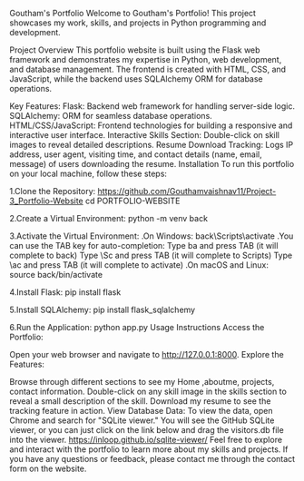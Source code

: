 Goutham's Portfolio
Welcome to Goutham's Portfolio! This project showcases my work, skills, and projects in Python programming and development.

Project Overview
This portfolio website is built using the Flask web framework and demonstrates my expertise in Python, web development, and database management. The frontend is created with HTML, CSS, and JavaScript, while the backend uses SQLAlchemy ORM for database operations.

Key Features:
Flask: Backend web framework for handling server-side logic.
SQLAlchemy: ORM for seamless database operations.
HTML/CSS/JavaScript: Frontend technologies for building a responsive and interactive user interface.
Interactive Skills Section: Double-click on skill images to reveal detailed descriptions.
Resume Download Tracking: Logs IP address, user agent, visiting time, and contact details (name, email, message) of users downloading the resume.
Installation
To run this portfolio on your local machine, follow these steps:

1.Clone the Repository:
https://github.com/Gouthamvaishnav11/Project-3_Portfolio-Website
cd PORTFOLIO-WEBSITE

2.Create a Virtual Environment:
python -m venv back

3.Activate the Virtual Environment:
.On Windows:
back\Scripts\activate
.You can use the TAB key for auto-completion:
Type ba and press TAB (it will complete to back)
Type \Sc and press TAB (it will complete to Scripts)
Type \ac and press TAB (it will complete to activate)
.On macOS and Linux:
source back/bin/activate

4.Install Flask:
pip install flask

5.Install SQLAlchemy:
pip install flask_sqlalchemy

6.Run the Application:
python app.py
Usage Instructions
Access the Portfolio:

Open your web browser and navigate to http://127.0.0.1:8000.
Explore the Features:

Browse through different sections to see my  Home ,aboutme, projects, contact information.
Double-click on any skill image in the skills section to reveal a small description of the skill.
Download my resume to see the tracking feature in action.
View Database Data:
To view the data, open Chrome and search for "SQLite viewer." You will see the GitHub SQLite viewer, or you can just click on the link below and drag the visitors.db file into the viewer.
https://inloop.github.io/sqlite-viewer/
Feel free to explore and interact with the portfolio to learn more about my skills and projects. If you have any questions or feedback, please contact me through the contact form on the website.


